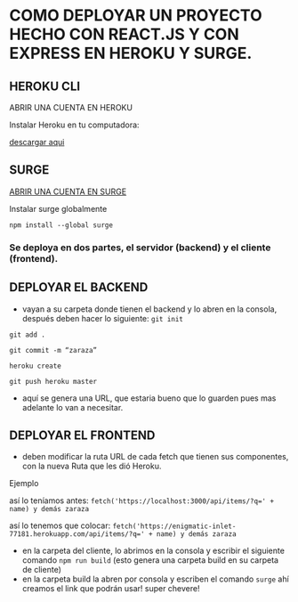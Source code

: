 # COMO DEPLOYAR UN PROYECTO HECHO CON REACT.JS Y CON EXPRESS EN HEROKU Y SURGE.

## HEROKU CLI

ABRIR UNA CUENTA EN HEROKU

Instalar Heroku en tu computadora:

[descargar aqui](https://devcenter.heroku.com/articles/heroku-cli#download-and-install)

## SURGE
[ABRIR UNA CUENTA EN SURGE](https://surge.sh/)

Instalar surge globalmente

`npm install --global surge`


### Se deploya en dos partes, el servidor (backend) y el cliente (frontend).

## DEPLOYAR EL BACKEND
* vayan a su carpeta donde tienen el backend y lo abren en la consola, después deben hacer lo siguiente:
`git init`

`git add .`

`git commit -m “zaraza”`

`heroku create`

`git push heroku master`

* aquí se genera una URL, que estaria bueno que lo guarden pues mas adelante lo van a necesitar.

## DEPLOYAR EL FRONTEND
* deben modificar la ruta URL de cada fetch que tienen sus componentes, con la nueva Ruta que les dió Heroku.

Ejemplo

así lo teníamos antes:
`fetch('https://localhost:3000/api/items/?q=' + name) y demás zaraza`    

así lo tenemos que colocar:
`fetch('https://enigmatic-inlet-77181.herokuapp.com/api/items/?q=' + name) y demás zaraza`
       
* en la carpeta del cliente, lo abrimos en la consola y escribir el siguiente comando `npm run build` (esto genera una carpeta build en su carpeta de cliente)
* en la carpeta build la abren por consola y escriben el comando `surge` ahí creamos el link que podrán usar! super chevere!
